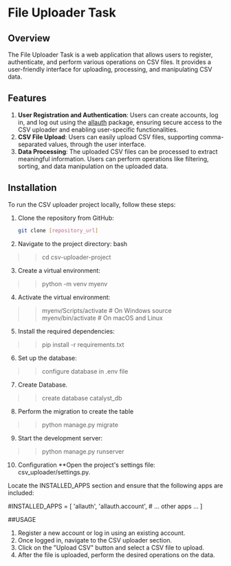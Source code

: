 # File Uploader Task

## Overview

The File Uploader Task is a web application that allows users to register, authenticate, and perform various operations on CSV files. It provides a user-friendly interface for uploading, processing, and manipulating CSV data.


## Features
1. **User Registration and Authentication**: Users can create accounts, log in, and log out using the [allauth](https://django-allauth.readthedocs.io/en/latest/) package, ensuring secure access to the CSV uploader and enabling user-specific functionalities.
2. **CSV File Upload**: Users can easily upload CSV files, supporting comma-separated values, through the user interface.
3. **Data Processing**: The uploaded CSV files can be processed to extract meaningful information. Users can perform operations like filtering, sorting, and data manipulation on the uploaded data.


## Installation

To run the CSV uploader project locally, follow these steps:

1. Clone the repository from GitHub:
   ```bash
   git clone [repository_url]

2. Navigate to the project directory:
bash
>>cd csv-uploader-project

3. Create a virtual environment:
>>python -m venv myenv

4. Activate the virtual environment:
>>myenv/Scripts/activate  # On Windows
>>source myenv/bin/activate  # On macOS and Linux

5. Install the required dependencies:
>>pip install -r requirements.txt


6. Set up the database:
>>configure database in .env file

7. Create Database.
>>create database catalyst_db

8. Perform the migration to create the table
>>python manage.py migrate

9. Start the development server:
>>python manage.py runserver


10. Configuration
**Open the project's settings file: csv_uploader/settings.py.

Locate the INSTALLED_APPS section and ensure that the following apps are included:

#INSTALLED_APPS = [
    'allauth',
    'allauth.account',
    # ... other apps ...
]



##USAGE
1. Register a new account or log in using an existing account.
2. Once logged in, navigate to the CSV uploader section.
3. Click on the "Upload CSV" button and select a CSV file to upload.
4. After the file is uploaded, perform the desired operations on the data.
